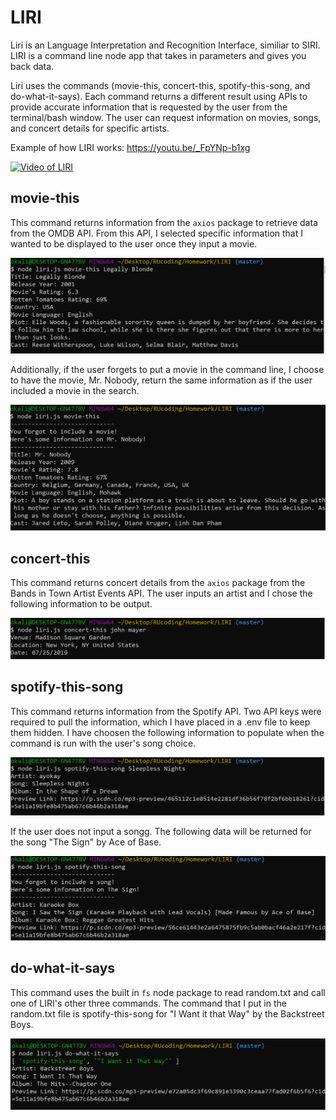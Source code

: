 # LIRI

Liri is an Language Interpretation and Recognition Interface, similiar to SIRI. LIRI is a command line node app that takes in parameters and gives you back data.

Liri uses the commands (movie-this, concert-this, spotify-this-song, and do-what-it-says). Each command returns a different result using APIs to provide accurate information that is requested by the user from the terminal/bash window. The user can request information on movies, songs, and concert details for specific artists.

Example of how LIRI works: https://youtu.be/_FpYNp-b1xg

[![Video of LIRI](https://img.youtube.com/vi/_FpYNp-b1xg/0.jpg)](https://youtu.be/_FpYNp-b1xg)

## movie-this
This command returns information from the `axios` package to retrieve data from the OMDB API. From this API, I selected specific information that I wanted to be displayed to the user once they input a movie.

![Image of movie-this-userInput](images/movie-this.PNG "movie-this-userInput")


Additionally, if the user forgets to put a movie in the command line, I choose to have the movie, Mr. Nobody, return the same information as if the user included a movie in the search. 

![Image of movie-this](images/movie-this-else.PNG "movie-this")

## concert-this
This command returns concert details from the `axios` package from the Bands in Town Artist Events API. The user inputs an artist and I chose the following information to be output.

![Image of concert-this-userInput](images/concert-this.PNG "concert-this-userInput")

## spotify-this-song
This command returns information from the Spotify API. Two API keys were required to pull the information, which I have placed in a .env file to keep them hidden. I have choosen the following information to populate when the command is run with the user's song choice. 

![Image of spotify-this-song-userInput](images/spotify-this-song.PNG "spotify-this-song-userInput")

If the user does not input a songg. The following data will be returned for the song "The Sign" by Ace of Base.

![Image of spotify-this-song](images/spotify-this-song-else.PNG "spotify-this-song-else")

## do-what-it-says
This command uses the built in `fs` node package to read random.txt and call one of LIRI's other three commands. The command that I put in the random.txt file is spotify-this-song for "I Want it that Way" by the Backstreet Boys.

![Image of do-what-it-says](images/LIRI-do-what-it-says.PNG "do-what-it-says")



